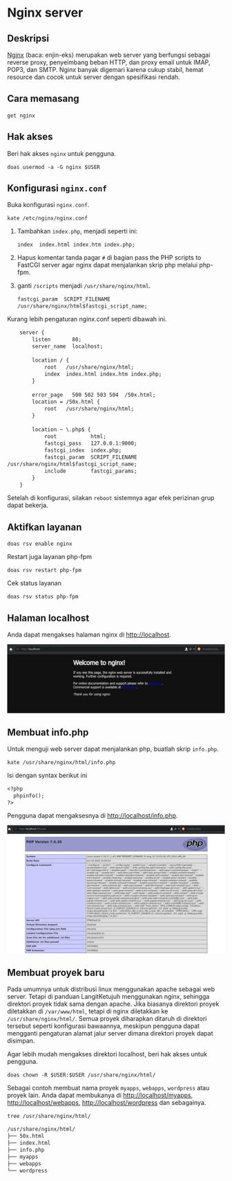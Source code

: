 # Nginx server

## Deskripsi

[Nginx] (baca: enjin-eks) merupakan web server yang berfungsi sebagai reverse proxy, penyeimbang beban HTTP, dan proxy email untuk IMAP, POP3, dan SMTP. Nginx banyak digemari karena cukup stabil, hemat resource dan cocok untuk server dengan spesifikasi rendah.

## Cara memasang

```
get nginx
```

## Hak akses

Beri hak akses `nginx` untuk pengguna.

```
doas usermod -a -G nginx $USER
```

## Konfigurasi `nginx.conf`

Buka konfigurasi `nginx.conf`.

```
kate /etc/nginx/nginx.conf
```

1. Tambahkan `index.php`, menjadi seperti ini:

    ```
    index  index.html index.htm index.php;
    ```

2. Hapus komentar tanda pagar `#` di bagian pass the PHP scripts to FastCGI server agar nginx dapat menjalankan skrip php melalui php-fpm.

3. ganti `/scripts` menjadi `/usr/share/nginx/html`.

    ```
    fastcgi_param  SCRIPT_FILENAME  /usr/share/nginx/html$fastcgi_script_name;
    ```

Kurang lebih pengaturan nginx.conf seperti dibawah ini.

```
    server {
        listen       80;
        server_name  localhost;

        location / {
            root   /usr/share/nginx/html;
            index  index.html index.htm index.php;
        }

        error_page   500 502 503 504  /50x.html;
        location = /50x.html {
            root   /usr/share/nginx/html;
        }

        location ~ \.php$ {
            root           html;
            fastcgi_pass   127.0.0.1:9000;
            fastcgi_index  index.php;
            fastcgi_param  SCRIPT_FILENAME  /usr/share/nginx/html$fastcgi_script_name;
            include        fastcgi_params;
        }
    }
```

Setelah di konfigurasi, silakan `reboot` sistemnya agar efek perizinan grup dapat bekerja.

## Aktifkan layanan

```
doas rsv enable nginx
```

Restart juga layanan php-fpm

```
doas rsv restart php-fpm
```

Cek status layanan

```
doas rsv status php-fpm
```

## Halaman localhost

Anda dapat mengakses halaman nginx di <http://localhost>.

![Nginx LangitKetujuh](../../media/image/nginx-langitketujuh-id-1.webp)

## Membuat info.php

Untuk menguji web server dapat menjalankan php, buatlah skrip `info.php`.

```
kate /usr/share/nginx/html/info.php
```

Isi dengan syntax berikut ini

```
<?php
  phpinfo();
?>
```

Pengguna dapat mengaksesnya di <http://localhost/info.php>.

![PHP info LangitKetujuh](../../media/image/php-info-langitketujuh-id.webp)

## Membuat proyek baru

Pada umumnya untuk distribusi linux menggunakan apache sebagai web server. Tetapi di panduan LangitKetujuh menggunakan nginx, sehingga direktori proyek tidak sama dengan apache. Jika biasanya direktori proyek diletakkan di `/var/www/html`, tetapi di nginx diletakkan ke `/usr/share/nginx/html/`. Semua proyek diharapkan ditaruh di direktori tersebut seperti konfigurasi bawaannya, meskipun pengguna dapat mengganti pengaturan alamat jalur server dimana direktori proyek dapat disimpan.

Agar lebih mudah mengakses direktori localhost, beri hak akses untuk pengguna.

```
doas chown -R $USER:$USER /usr/share/nginx/html/
```

Sebagai contoh membuat nama proyek `myapps`, `webapps`, `wordpress` atau proyek lain. Anda dapat membukanya di <http://localhost/myapps>, <http://localhost/webapps>, <http://localhost/wordpress> dan sebagainya.

```
tree /usr/share/nginx/html/
```

```
/usr/share/nginx/html/
├── 50x.html
├── index.html
├── info.php
├── myapps
├── webapps
└── wordpress
```

[Nginx]:https://nginx.org/
